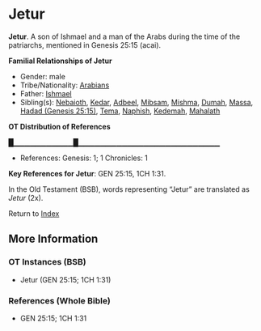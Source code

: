 # Jetur
**Jetur**. 
A son of Ishmael and a man of the Arabs during the time of the patriarchs, mentioned in Genesis 25:15 (acai). 




**Familial Relationships of Jetur**


* Gender: male
* Tribe/Nationality: [Arabians](../../../groups/md/acai/Arabia.md)
* Father: [Ishmael](Ishmael.md)
* Sibling(s): [Nebaioth](Nebaioth.md), [Kedar](Kedar.md), [Adbeel](Adbeel.md), [Mibsam](Mibsam.md), [Mishma](Mishma.md), [Dumah](Dumah.md), [Massa](Massa.md), [Hadad (Genesis 25:15)](Hadad.4.md), [Tema](Tema.md), [Naphish](Naphish.md), [Kedemah](Kedemah.md), [Mahalath](Mahalath.md)


**OT Distribution of References**

█▁▁▁▁▁▁▁▁▁▁▁█▁▁▁▁▁▁▁▁▁▁▁▁▁▁▁▁▁▁▁▁▁▁▁▁▁▁
* References: Genesis: 1; 1 Chronicles: 1



**Key References for Jetur**: 
GEN 25:15, 1CH 1:31. 


In the Old Testament (BSB), words representing “Jetur” are translated as 
*Jetur* (2x). 




Return to [Index](00-Index.md)

## More Information

### OT Instances (BSB)

* Jetur (GEN 25:15; 1CH 1:31)



### References (Whole Bible)

* GEN 25:15; 1CH 1:31



